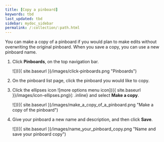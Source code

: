 ```yaml
---
title: [Copy a pinboard]
keywords: tbd
last_updated: tbd
sidebar: mydoc_sidebar
permalink: /:collection/:path.html
---
```

You can make a copy of a pinboard if you would plan to make edits without overwriting the original pinboard.  When you save a copy, you can use a new pinboard name.

1. Click **Pinboards**, on the top navigation bar.

     ![]({{ site.baseurl }}/images/click-pinboards.png "Pinboards")

2. On the pinboard list page, click the pinboard you would like to copy.
3. Click the ellipses icon ![more options menu icon]({{ site.baseurl }}/images/icon-ellipses.png){: .inline} and select **Make a copy**.

     ![]({{ site.baseurl }}/images/make_a_copy_of_a_pinboard.png "Make a copy of the pinboard")

4. Give your pinboard a new name and description, and then click **Save**.

     ![]({{ site.baseurl }}/images/name_your_pinboard_copy.png "Name and save your pinboard copy")
